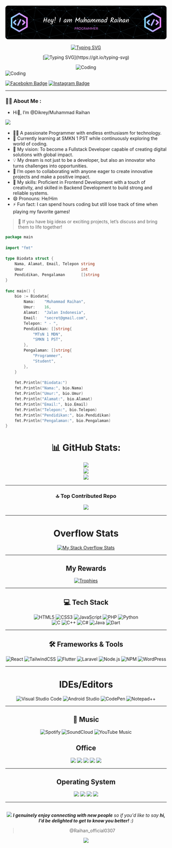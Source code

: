 
![Header](github-header-image.png)

 <div align="center"> 
  
[![Typing SVG](https://readme-typing-svg.demolab.com?font=Rubik+Vinyl&size=40&letterSpacing=1px&duration=7000&pause=5000&color=F70000&background=FFFFFF00&center=true&vCenter=true&random=true&width=600&height=60&lines=Hai%2C+Welcome+to+My+Github)](https://git.io/typing-svg)

[![Typing SVG](https://readme-typing-svg.demolab.com?font=Ubuntu&size=35&pause=1000&color=F70000&center=true&vCenter=true&width=600&height=60&lines=I+am+Muhammad+Raihan;Front-End+%26+Back-End+Developer;Specializing+Front-End+Developer.)](https://git.io/typing-svg)
</div>

<div id="header" align="center">
   <img alt="Coding" width="350" src="https://media2.giphy.com/media/qgQUggAC3Pfv687qPC/giphy.gif"/>
</div>
 <img align="center" alt="Coding" width="350" src="https://media2.giphy.com/media/qgQUggAC3Pfv687qPC/giphy.gif"/>
 
[![Facebokm Badge](https://img.shields.io/badge/-facebook.Muhammad_Raihan-blue?style=flat&logo=Facebook&logoColor=white&link=https://www.facebook.com/profile.php?id=/)](https://www.facebook.com/profile.php?id=100049899516284&locale=id_ID) [![Instagram Badge](https://img.shields.io/badge/-instagram.Muhammad_Raihan0307-f01397?style=flat&logo=Instagram&logoColor=white&link=https://www.instagram.com/muhammad_raihan0307/)](https://www.instagram.com/muhammad_raihan0307/) 

---

### :woman_technologist: About Me :

- Hi👋, I’m @Dikrey/Muhammad Raihan


 <img src="https://media.giphy.com/media/M9gbBd9nbDrOTu1Mqx/giphy.gif" width="150"/><br>

- 👨‍💻 A passionate Programmer with endless enthusiasm for technology.
- 🌱 Currently learning at SMKN 1 PST while continuously exploring the world of coding.
- 🚀 My vision: To become a Fullstack Developer capable of creating digital solutions with global impact.
- 💡 My dream is not just to be a developer, but also an innovator who turns challenges into opportunities.
- 🤝 I’m open to collaborating with anyone eager to create innovative projects and make a positive impact.
- 🌟 My skills: Proficient in Frontend Development with a touch of creativity, and skilled in Backend Development to build strong and reliable systems.
- 😄 Pronouns: He/Him
- ⚡ Fun fact: I can spend hours coding but still lose track of time when playing my favorite games!

> 💬 If you have big ideas or exciting projects, let’s discuss and bring them to life together!


```go
package main

import "fmt"

type Biodata struct {
    Nama, Alamat, Email, Telepon string
    Umur                         int
    Pendidikan, Pengalaman       []string
}

func main() {
    bio := Biodata{
        Nama:    "Muhammad Raihan",
        Umur:    16,
        Alamat:  "Jalan Indonesia",
        Email:   "secret@gmail.com",
        Telepon: " - ",
        Pendidikan: []string{
            "MTsN 1 MDN",
            "SMKN 1 PST",
        },
        Pengalaman: []string{
            "Programmer",
            "Student",
        },
    }

    fmt.Println("Biodata:")
    fmt.Println("Nama:", bio.Nama)
    fmt.Println("Umur:", bio.Umur)
    fmt.Println("Alamat:", bio.Alamat)
    fmt.Println("Email:", bio.Email)
    fmt.Println("Telepon:", bio.Telepon)
    fmt.Println("Pendidikan:", bio.Pendidikan)
    fmt.Println("Pengalaman:", bio.Pengalaman)
}
```
<div align="center">

# 📊 GitHub Stats:

![](https://github-readme-stats.vercel.app/api?username=Dikrey&theme=radical&show_icons=true&hide_border=false&count_private=false)  
![](https://github-readme-streak-stats.herokuapp.com/?user=Dikrey&theme=radical&hide_border=false)  
![](https://github-readme-activity-graph.vercel.app/graph?username=Dikrey&theme=redical)  

---

### 🔝 Top Contributed Repo
![](https://github-contributor-stats.vercel.app/api?username=Dikrey&limit=5&theme=dark&combine_all_yearly_contributions=true)

---

# Overflow Stats
[![My Stack Overflow Stats](https://so-stats.vercel.app/api?user=28945628)](https://github.com/kurt-liao/so-stats)

---

## My Rewards
[![Trophies](https://github-profile-trophy.vercel.app/?username=Dikrey&theme=onedark&no-frame=true&row=1&column=6)](https://github.com/ryo-ma/github-profile-trophy)

---

## 💻 Tech Stack
![HTML5](https://img.shields.io/badge/HTML5-FF5722?style=for-the-badge&logo=html5&logoColor=white)
![CSS3](https://img.shields.io/badge/CSS3-2965f1?style=for-the-badge&logo=css3&logoColor=white)
![JavaScript](https://img.shields.io/badge/JavaScript-f7df1e?style=for-the-badge&logo=javascript&logoColor=black)
![PHP](https://img.shields.io/badge/PHP-8993be?style=for-the-badge&logo=php&logoColor=white)
![Python](https://img.shields.io/badge/Python-3670A0?style=for-the-badge&logo=python&logoColor=ffdd54)  
![C](https://img.shields.io/badge/C-00599C?style=for-the-badge&logo=c&logoColor=white)
![C++](https://img.shields.io/badge/C%2B%2B-004482?style=for-the-badge&logo=c%2B%2B&logoColor=white)
![C#](https://img.shields.io/badge/C%23-239120?style=for-the-badge&logo=c-sharp&logoColor=white)
![Java](https://img.shields.io/badge/Java-ED8B00?style=for-the-badge&logo=openjdk&logoColor=white)
![Dart](https://img.shields.io/badge/Dart-0175C2?style=for-the-badge&logo=dart&logoColor=white)

---

## 🛠 Frameworks & Tools
![React](https://img.shields.io/badge/React-20232a?style=for-the-badge&logo=react&logoColor=61DAFB)
![TailwindCSS](https://img.shields.io/badge/TailwindCSS-38b2ac?style=for-the-badge&logo=tailwind-css&logoColor=white)
![Flutter](https://img.shields.io/badge/Flutter-02569B?style=for-the-badge&logo=flutter&logoColor=white)
![Laravel](https://img.shields.io/badge/Laravel-ff2d20?style=for-the-badge&logo=laravel&logoColor=white)
![Node.js](https://img.shields.io/badge/Node.js-6DA55F?style=for-the-badge&logo=node.js&logoColor=white)
![NPM](https://img.shields.io/badge/NPM-%23CB3837.svg?style=for-the-badge&logo=npm&logoColor=white)
![WordPress](https://img.shields.io/badge/WordPress-%23117AC9.svg?style=for-the-badge&logo=WordPress&logoColor=white)

---

# IDEs/Editors
![Visual Studio Code](https://img.shields.io/badge/Visual%20Studio%20Code-0078d7.svg?style=for-the-badge&logo=visual-studio-code&logoColor=white)
![Android Studio](https://img.shields.io/badge/android%20studio-346ac1?style=for-the-badge&logo=android%20studio&logoColor=white)
![CodePen](https://img.shields.io/badge/CodePen-white?style=for-the-badge&logo=codepen&logoColor=black)
![Notepad++](https://img.shields.io/badge/Notepad++-90E59A.svg?style=for-the-badge&logo=notepad%2b%2b&logoColor=black)

---

## 🎵 Music
![Spotify](https://img.shields.io/badge/Spotify-1ED760?style=for-the-badge&logo=spotify&logoColor=white)
![SoundCloud](https://img.shields.io/badge/SoundCloud-FF5500?style=for-the-badge&logo=soundcloud&logoColor=white)
![YouTube Music](https://img.shields.io/badge/YouTube_Music-FF0000?style=for-the-badge&logo=youtube-music&logoColor=white)

## Office
<p>
  <img src="https://img.shields.io/badge/Microsoft-0078D4?style=for-the-badge&logo=microsoft&logoColor=white" />
  <img src="https://img.shields.io/badge/Microsoft_Word-2B579A?style=for-the-badge&logo=microsoft-word&logoColor=white" />
  <img src="https://img.shields.io/badge/Microsoft_Excel-217346?style=for-the-badge&logo=microsoft-excel&logoColor=white" />
  <img src="https://img.shields.io/badge/Microsoft_Office-D83B01?style=for-the-badge&logo=microsoft-office&logoColor=white" />
  <img src="https://img.shields.io/badge/Microsoft_PowerPoint-B7472A?style=for-the-badge&logo=microsoft-powerpoint&logoColor=white" />
</p>

---

## Operating System 

<p>
    <img src="https://img.shields.io/badge/Windows%2011-%230079d5.svg?style=for-the-badge&logo=Windows%2011&logoColor=white" />
    <img src="https://img.shields.io/badge/Kali-268BEE?style=for-the-badge&logo=kalilinux&logoColor=white" />
    <img src="https://img.shields.io/badge/Linux-FCC624?style=for-the-badge&logo=linux&logoColor=black" />
    <img src="https://img.shields.io/badge/Android-3DDC84?style=for-the-badge&logo=android&logoColor=white" />
</p>

---
##
<img src="https://media.giphy.com/media/LnQjpWaON8nhr21vNW/giphy.gif" width="60"> <em><b>I genuinely enjoy connecting with new people</b> so if you'd like to say <b>hi, I'd be delighted to get to know you better!</b> :)</em>
> @Raihan_official0307

<img src="https://capsule-render.vercel.app/api?type=waving&color=ff0000&height=120&section=footer" />

